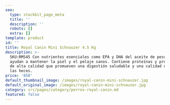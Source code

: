 ```yaml
---
seo:
  type: stackbit_page_meta
  title: ''
  description: ''
  robots: []
  extra: []
template: product
id: ''
title: Royal Canin Mini Schnauzer 4.5 Kg
description: >-
  SKU:RMS45 Con nutrientes esenciales como EPA y DHA del aceite de pescado que
  ayudan a mantener la piel y el pelaje sanos. Contiene proteínas y prebióticos
  de alta calidad que promueven una digestión saludable y una calidad óptima de
  las heces.
price: '850'
default_thumbnail_image: /images/royal-canin-mini-schnauzer.jpg
default_original_image: /images/royal-canin-mini-schnauzer.jpg
category: src/pages/category/perros-royal-canin.md
featured: false
---
```


